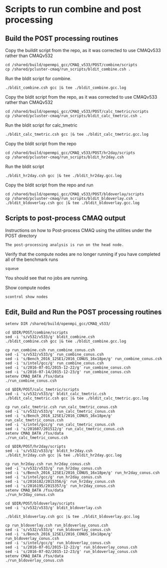 # Scripts to run combine and post processing 

## Build the POST processing routines

Copy the buildit script from the repo, as it was corrected to use CMAQv533 rather than CMAQv532

```
cd /shared/build/openmpi_gcc/CMAQ_v533/POST/combine/scripts
cp /shared/pcluster-cmaq/run_scripts/bldit_combine.csh .
```

Run the bldit script for combine.

```
./bldit_combine.csh gcc |& tee ./bldit_combine.gcc.log
```

Copy the bldit script from the repo, as it was corrected to use CMAQv533 rather than CMAQv532

```
cd /shared/build/openmpi_gcc/CMAQ_v533/POST/calc_tmetric/scripts
cp /shared/pcluster-cmaq/run_scripts/bldit_calc_tmetric.csh .
```

Run the bldit script for calc_tmetric

```
./bldit_calc_tmetric.csh gcc |& tee ./bldit_calc_tmetric.gcc.log
```

Copy the bldit script from the repo

```
cd /shared/build/openmpi_gcc/CMAQ_v533/POST/hr2day/scripts
cp /shared/pcluster-cmaq/run_scripts/bldit_hr2day.csh
```

Run the bldit script

```
./bldit_hr2day.csh gcc |& tee ./bldit_hr2day.gcc.log
```

Copy the bldit script from the repo and run

```
cd /shared/build/openmpi_gcc/CMAQ_v533/POST/bldoverlay/scripts
cp /shared/pcluster-cmaq/run_scripts/bldit_bldoverlay.csh .
./bldit_bldoverlay.csh gcc |& tee ./bldit_bldoverlay.gcc.log
```


## Scripts to post-process CMAQ output


Instructions on how to Post-process CMAQ using the utilities under the POST directory

```{note}
The post-processing analysis is run on the head node.
```

Verify that the compute nodes are no longer running if you have completed all of the benchmark runs

`squeue`

You should see that no jobs are running.

Show compute nodes

`scontrol show nodes`


## Edit, Build and Run the POST processing routines

```
setenv DIR /shared/build/openmpi_gcc/CMAQ_v533/

cd $DIR/POST/combine/scripts
sed -i 's/v532/v533/g' bldit_combine.csh
./bldit_combine.csh gcc |& tee ./bldit_combine.gcc.log

cp run_combine.csh run_combine_conus.csh
sed -i 's/v532/v533/g' run_combine_conus.csh
sed -i 's/Bench_2016_12SE1/2016_CONUS_16x18pe/g' run_combine_conus.csh
sed -i 's/intel/gcc/g' run_combine_conus.csh
sed -i 's/2016-07-01/2015-12-22/g' run_combine_conus.csh
sed -i 's/2016-07-14/2015-12-23/g' run_combine_conus.csh
setenv CMAQ_DATA /fsx/data
./run_combine_conus.csh

cd $DIR/POST/calc_tmetric/scripts
sed -i 's/v532/v533/g' bldit_calc_tmetric.csh
./bldit_calc_tmetric.csh gcc |& tee ./bldit_calc_tmetric.gcc.log

cp run_calc_tmetric.csh run_calc_tmetric_conus.csh
sed -i 's/v532/v533/g' run_calc_tmetric_conus.csh
sed -i 's/Bench_2016_12SE1/2016_CONUS_16x18pe/g' run_calc_tmetric_conus.csh
sed -i 's/intel/gcc/g' run_calc_tmetric_conus.csh
sed -i 's/201607/201512/g' run_calc_tmetric_conus.csh
setenv CMAQ_DATA /fsx/data
./run_calc_tmetric_conus.csh

cd $DIR/POST/hr2day/scripts
sed -i 's/v532/v533/g' bldit_hr2day.csh
./bldit_hr2day.csh gcc |& tee ./bldit_hr2day.gcc.log

cp run_hr2day.csh run_hr2day_conus.csh
sed -i 's/v532/v533/g' run_hr2day_conus.csh
sed -i 's/Bench_2016_12SE1/2016_CONUS_16x18pe/g' run_hr2day_conus.csh
sed -i 's/intel/gcc/g' run_hr2day_conus.csh
sed -i 's/2016182/2015356/g' run_hr2day_conus.csh
sed -i 's/2016195/2015357/g' run_hr2day_conus.csh
setenv CMAQ_DATA /fsx/data
./run_hr2day_conus.csh

cd $DIR/POST/bldoverlay/scripts
sed -i 's/v532/v533/g' bldit_bldoverlay.csh

./bldit_bldoverlay.csh gcc |& tee ./bldit_bldoverlay.gcc.log

cp run_bldoverlay.csh run_bldoverlay_conus.csh
sed -i 's/v532/v533/g' run_bldoverlay_conus.csh
sed -i 's/Bench_2016_12SE1/2016_CONUS_16x18pe/g' run_bldoverlay_conus.csh
sed -i 's/intel/gcc/g' run_bldoverlay_conus.csh
sed -i 's/2016-07-01/2015-12-22/g' run_bldoverlay_conus.csh
sed -i 's/2016-07-02/2015-12-23/g' run_bldoverlay_conus.csh
setenv CMAQ_DATA /fsx/data
./run_bldoverlay_conus.csh

```
